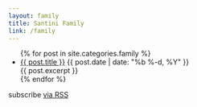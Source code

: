 ```yaml
---
layout: family
title: Santini Family
link: /family
---
```


<div class="home">

  <ul class="posts">
    {% for post in site.categories.family %}
      <li>
        <a class="post-link" href="{{ post.url }}">{{ post.title }}</a>
        <span class="post-date">{{ post.date | date: "%b %-d, %Y" }}</span>
        <section>{{ post.excerpt }}</section>
      </li>
    {% endfor %}
  </ul>

  <p class="rss-subscribe">subscribe <a href="/family/feed.xml">via RSS</a></p>

</div>
